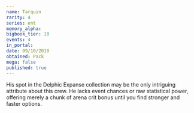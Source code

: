 ```yaml
---
name: Tarquin
rarity: 4
series: ent
memory_alpha:
bigbook_tier: 10
events: 4
in_portal:
date: 09/10/2018
obtained: Pack
mega: false
published: true
---
```


His spot in the Delphic Expanse collection may be the only intriguing attribute about this crew. He lacks event chances or raw statistical power, offering merely a chunk of arena crit bonus until you find stronger and faster options.

